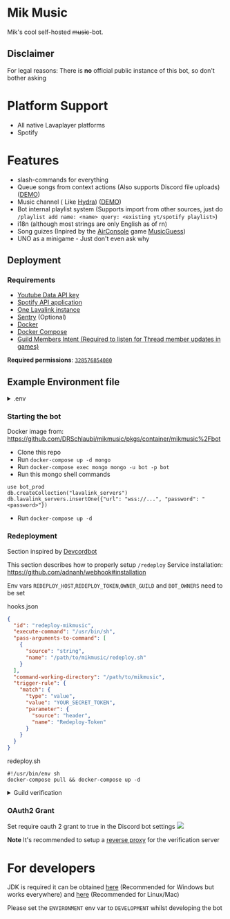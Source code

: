 # Mik Music

Mik's cool self-hosted ~~music~~-bot.

## Disclaimer

For legal reasons: There is **no** official public instance of this bot, so don't bother asking

# Platform Support

- All native Lavaplayer platforms
- Spotify

# Features

- slash-commands for everything
- Queue songs from context actions (Also supports Discord file
  uploads) ([DEMO](https://rice.by.devs-from.asia/TEzu3/tUVeLizo46.png))
- Music channel (
  Like [Hydra](https://hydra.bot)) ([DEMO](https://cdn.discordapp.com/attachments/890344418320719973/891144736151318568/music_channel_demo.gif))
- Bot internal playlist system (Supports import from other sources, just
  do `/playlist add name: <name> query: <existing yt/spotify playlist>`)
- i18n (although most strings are only English as of rn)
- Song guizes (Inpired by the [AirConsole](https://www.airconsole.com)
  game [MusicGuess](https://www.airconsole.com/play/battle-games/musicguess))
- UNO as a minigame - Just don't even ask why

## Deployment

### Requirements

- [Youtube Data API key](https://console.cloud.google.com/apis/api/youtube/overview)
- [Spotify API application](https://developer.spotify.com/dashboard/applications)
- [One Lavalink instance](https://github.com/freyacodes/lavalink#server-configuration)
- [Sentry](https://sentry.io) (Optional)
- [Docker](https://docs.docker.com/get-docker/)
- [Docker Compose](https://docs.docker.com/compose/install/)
- [Guild Members Intent (Required to listen for Thread member updates in games)](https://discord.com/developers/docs/topics/gateway#privileged-intents)

**Required permissions**: [`328576854080`](https://finitereality.github.io/permissions-calculator/?v=-2135627712)

## Example Environment file

<details>
<summary>.env</summary>

```properties
ENVIRONMENT=PRODUCTION
SENTRY_TOKEN=<>
DISCORD_TOKEN=<>
GAMES=p: some funny games,w: unfunny funny compilations on YouTube,l: to silence,p: lästert über aktuelle Musik,p: lästert über aktuelle Musik,p: Würde lieber Justin Bieber hören,p: Würde lieber Justin Bieber hören
MONGO_URL=mongodb://bot:bot@mongo
MONGO_DATABASE=bot_prod
LOG_LEVEL=DEBUG
YOUTUBE_API_KEY=<>
SPOTIFY_CLIENT_SECRET=<>
SPOTIFY_CLIENT_ID=<>
REDEPLOY_HOST=<>
REDEPLOY_TOKEN=<>
BOT_OWNERS=416902379598774273
OWNER_GUILD=<>
```

</details>

### Starting the bot

Docker image from: https://github.com/DRSchlaubi/mikmusic/pkgs/container/mikmusic%2Fbot

- Clone this repo
- Run `docker-compose up -d mongo`
- Run `docker-compose exec mongo mongo -u bot -p bot`
- Run this mongo shell commands

```mongo
use bot_prod
db.createCollection("lavalink_servers")
db.lavalink_servers.insertOne({"url": "wss://...", "password": "<password>"})
``` 

- Run `docker-compose up -d`

### Redeployment

Section inspired by [Devcordbot](https://github.com/devcordde/DevcordBot)

This section describes how to properly setup `/redeploy`
Service installation: https://github.com/adnanh/webhook#installation

Env vars `REDEPLOY_HOST`,`REDEPLOY_TOKEN`,`OWNER_GUILD` and `BOT_OWNERS` need to be set

hooks.json

```json
{
  "id": "redeploy-mikmusic",
  "execute-command": "/usr/bin/sh",
  "pass-arguments-to-command": [
    {
      "source": "string",
      "name": "/path/to/mikmusic/redeploy.sh"
    }
  ],
  "command-working-directory": "/path/to/mikmusic",
  "trigger-rule": {
    "match": {
      "type": "value",
      "value": "YOUR_SECRET_TOKEN",
      "parameter": {
        "source": "header",
        "name": "Redeploy-Token"
      }
    }
  }
}
```

redeploy.sh

```shell
#!/usr/bin/env sh
docker-compose pull && docker-compose up -d
```

<details>
<summary>Guild verification</summary>

If you want to run a "public" instance of this bot, but limit the people who can use it you can turn on verification
mode

### .env changes

```
VERIFIED_MODE=true
VERIFY_SERVER_URL=<The webserver>
VERIFY_CLIENT_ID=<Discord client id>
VERIFY_CLIENT_SECRET=<Discord client secret (NOT BOT TOKEN)>
VERIFY_SERVER_HOST=0.0.0.0
```

</details>

### OAuth2 Grant

Set require oauth 2 grant to true in the Discord bot settings
![](https://rice.by.devs-from.asia/TEzu3/kaqOkeCu74.png)

**Note** It's recommended to setup a [reverse proxy](https://docs.nginx.com/nginx/admin-guide/web-server/reverse-proxy/) for the verification server

# For developers

JDK is required it can be obtained [here](https://adoptium.net) (Recommended for Windows but works everywhere)
and [here](https://sdkman.io/) (Recommended for Linux/Mac)

Please set the `ENVIRONMENT` env var to `DEVELOPMENT` whilst developing the bot
